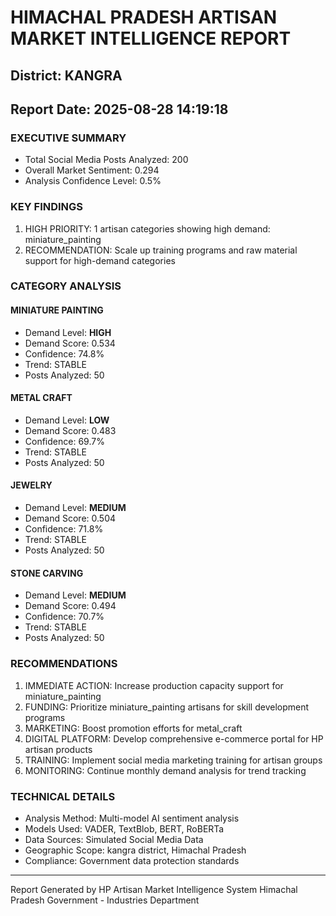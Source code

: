 # HIMACHAL PRADESH ARTISAN MARKET INTELLIGENCE REPORT
## District: KANGRA
## Report Date: 2025-08-28 14:19:18

### EXECUTIVE SUMMARY
- Total Social Media Posts Analyzed: 200
- Overall Market Sentiment: 0.294
- Analysis Confidence Level: 0.5%

### KEY FINDINGS
1. HIGH PRIORITY: 1 artisan categories showing high demand: miniature_painting
2. RECOMMENDATION: Scale up training programs and raw material support for high-demand categories

### CATEGORY ANALYSIS

#### MINIATURE PAINTING
- Demand Level: **HIGH**
- Demand Score: 0.534
- Confidence: 74.8%
- Trend: STABLE
- Posts Analyzed: 50

#### METAL CRAFT
- Demand Level: **LOW**
- Demand Score: 0.483
- Confidence: 69.7%
- Trend: STABLE
- Posts Analyzed: 50

#### JEWELRY
- Demand Level: **MEDIUM**
- Demand Score: 0.504
- Confidence: 71.8%
- Trend: STABLE
- Posts Analyzed: 50

#### STONE CARVING
- Demand Level: **MEDIUM**
- Demand Score: 0.494
- Confidence: 70.7%
- Trend: STABLE
- Posts Analyzed: 50

### RECOMMENDATIONS
1. IMMEDIATE ACTION: Increase production capacity support for miniature_painting
2. FUNDING: Prioritize miniature_painting artisans for skill development programs
3. MARKETING: Boost promotion efforts for metal_craft
4. DIGITAL PLATFORM: Develop comprehensive e-commerce portal for HP artisan products
5. TRAINING: Implement social media marketing training for artisan groups
6. MONITORING: Continue monthly demand analysis for trend tracking

### TECHNICAL DETAILS
- Analysis Method: Multi-model AI sentiment analysis
- Models Used: VADER, TextBlob, BERT, RoBERTa
- Data Sources: Simulated Social Media Data
- Geographic Scope: kangra district, Himachal Pradesh
- Compliance: Government data protection standards

---
Report Generated by HP Artisan Market Intelligence System
Himachal Pradesh Government - Industries Department
